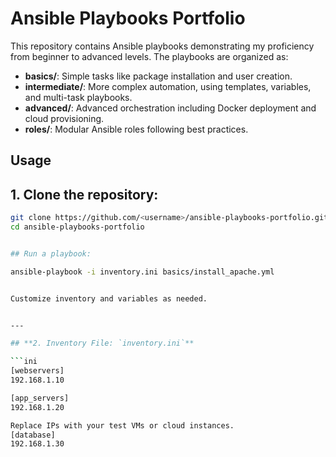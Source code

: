 # Ansible Playbooks Portfolio

This repository contains Ansible playbooks demonstrating my proficiency from beginner to advanced levels. The playbooks are organized as:

- **basics/**: Simple tasks like package installation and user creation.
- **intermediate/**: More complex automation, using templates, variables, and multi-task playbooks.
- **advanced/**: Advanced orchestration including Docker deployment and cloud provisioning.
- **roles/**: Modular Ansible roles following best practices.

## Usage

## 1. Clone the repository:
```bash
git clone https://github.com/<username>/ansible-playbooks-portfolio.git
cd ansible-playbooks-portfolio


## Run a playbook:

ansible-playbook -i inventory.ini basics/install_apache.yml


Customize inventory and variables as needed.


---

## **2. Inventory File: `inventory.ini`**

```ini
[webservers]
192.168.1.10

[app_servers]
192.168.1.20

Replace IPs with your test VMs or cloud instances.
[database]
192.168.1.30
